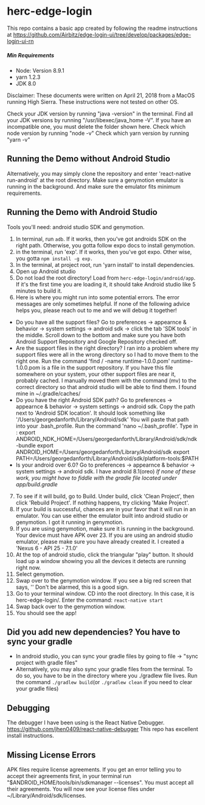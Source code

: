 # herc-edge-login

This repo contains a basic app created by following the readme instructions at https://github.com/Airbitz/edge-login-ui/tree/develop/packages/edge-login-ui-rn

##### Min Requirements
- Node: Version 8.9.1
- yarn 1.2.3
- JDK 8.0

Disclaimer: These documents were written on April 21, 2018 from a MacOS running High Sierra. These instructions were not tested on other OS.

Check your JDK version by running "java -version" in the terminal.
Find all your JDK versions by running "/usr/libexec/java_home -V". If you have an incompatible one, you must delete the folder shown here.
Check which node version by running "node -v"
Check which yarn version by running "yarn -v"


## Running the Demo without Android Studio
Alternatively, you may simply clone the repository and enter 'react-native run-android' at the root directory. Make sure a genymotion emulator is running in the background. And make sure the emulator fits minimum requirements.

## Running the Demo with Android Studio
Tools you'll need: android studio SDK and genymotion.
1. In terminal, run `adb`. If it works, then you've got androids SDK on the right path. Otherwise, you gotta follow expo docs to install genymotion.
2. in the terminal, run 'exp'. If it works, then you've got expo. Other wise, you gotta `npm install -g exp.`
3. In the terminal, at project root, run 'yarn install' to install dependencies.
4. Open up Android studio
5. Do not load the root directory! Load from `herc-edge-login/android/app`. If it's the first time you are loading it, it should take Android studio like 5 minutes to build it.
6. Here is where you might run into some potential errors. The error messages are only sometimes helpful. If none of the following advice helps you, please reach out to me and we will debug it together!
  - Do you have all the support files? Go to preferences -> appearnce & behavior -> system settings -> android sdk -> click the tab 'SDK tools' in the middle. Scroll down to the bottom and make sure you have both Android Support Repository and Google Repository checked off.
  - Are the support files in the right directory? I ran into a problem where my support files were all in the wrong directory so I had to move them to the right one. Run the command 'find / -name runtime-1.0.0.pom' runtime-1.0.0.pom is a file in the support repository. If you have this file somewhere on your system, your other support files are near it, probably cached. I manually moved them with the command (mv) to the correct directory so that android studio will be able to find them. I found mine in ~/.gradle/caches/
  - Do you have the right Android SDK path? Go to preferences -> appearnce & behavior -> system settings -> android sdk. Copy the path next to 'Android SDK location'. It should look something like '/Users/georgedanforth/Library/Android/sdk' You will paste that path into your .bash_profile. Run the command 'nano ~/.bash_profile'. Type in :
  export ANDROID_NDK_HOME=/Users/georgedanforth/Library/Android/sdk/ndk-bundle
  export ANDROID_HOME=/Users/georgedanforth/Library/Android/sdk
  export PATH=/Users/georgedanforth/Library/Android/sdk/platform-tools:$PATH
  - Is your android over 6.0? Go to preferences -> appearnce & behavior -> system settings -> android sdk. I have android 8.1(oreo)
  *If none of these work, you might have to fiddle with the gradle file located under app/build.gradle*
7. To see if it will build, go to Build. Under build, click 'Clean Project', then click 'Rebuild Project'. If nothing happens, try clicking 'Make Project'.
8. If your build is successful, chances are in your favor that it will run in an emulator. You can use either the emulator built into android studio or genymotion. I got it running in genymotion.
9. If you are using genymotion, make sure it is running in the background. Your device must have APK over 23. If you are using an android studio emulator, please make sure you have already created it. I created a 'Nexus 6 -  API 25 - 7.1.0'
10. At the top of android studio, click the triangular "play" button. It should load up a window showing you all the devices it detects are running right now.
11. Select genymotion.
12. Swap over to the genymotion window. If you see a big red screen that says, '' Don't be alarmed, this is a good sign.
13. Go to your terminal window. CD into the root directory. In this case, it is herc-edge-login/. Enter the command: `react-native start`
14. Swap back over to the genymotion window.
15. You should see the app!

## Did you add new dependencies? You have to sync your gradle
- In android studio, you can sync your gradle files by going to file -> "sync project with gradle files"
- Alternatively, you may also sync your gradle files from the terminal. To do so, you have to be in the directory where you ./gradlew file lives. Run the command `./gradlew build`(or `./gradlew clean` if you need to clear your gradle files)

## Debugging
The debugger I have been using is the React Native Debugger. https://github.com/jhen0409/react-native-debugger
This repo has excellent install instructions.

## Missing License Errors
APK files require license agreements. If you get an error telling you to accept their agreements first, in your terminal run "$ANDROID_HOME/tools/bin/sdkmanager --licenses". You must accept all their agreements. You will now see your license files under ~/Library/Android/sdk/licenses.
